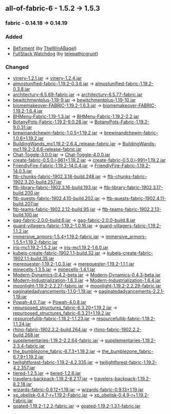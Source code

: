 ## all-of-fabric-6 - 1.5.2 -> 1.5.3

### fabric - 0.14.18 -> 0.14.19

### Added

  * [Befixment](https://www.curseforge.com/minecraft/mc-mods/befixment) (by [TheWinABagel](https://www.curseforge.com/members/TheWinABagel/projects))
  * [FullStack Watchdog](https://www.curseforge.com/minecraft/mc-mods/fullstack-watchdog) (by [telepathicgrunt](https://www.curseforge.com/members/telepathicgrunt/projects))

### Changed

  * [vinery-1.2.1.jar](https://www.curseforge.com/minecraft/mc-mods/lets-do-wine/files/4463430) -> [vinery-1.2.4.jar](https://www.curseforge.com/minecraft/mc-mods/lets-do-wine/files/4477441)
  * [almostunified-fabric-1.19.2-0.3.6.jar](https://www.curseforge.com/minecraft/mc-mods/almost-unified/files/4430895) -> [almostunified-fabric-1.19.2-0.3.8.jar](https://www.curseforge.com/minecraft/mc-mods/almost-unified/files/4477993)
  * [architectury-6.5.69-fabric.jar](https://www.curseforge.com/minecraft/mc-mods/architectury-api/files/4384405) -> [architectury-6.5.77-fabric.jar](https://www.curseforge.com/minecraft/mc-mods/architectury-api/files/4476083)
  * [bewitchmentplus-1.19-9.jar](https://www.curseforge.com/minecraft/mc-mods/bewitchment-plus/files/4297461) -> [bewitchmentplus-1.19-10.jar](https://www.curseforge.com/minecraft/mc-mods/bewitchment-plus/files/4482240)
  * [biomemakeover-FABRIC-1.19.2-1.6.3.jar](https://www.curseforge.com/minecraft/mc-mods/biome-makeover/files/4466942) -> [biomemakeover-FABRIC-1.19.2-1.6.4.jar](https://www.curseforge.com/minecraft/mc-mods/biome-makeover/files/4467754)
  * [BHMenu-Fabric-1.19-1.3.jar](https://www.curseforge.com/minecraft/mc-mods/bisecthosting-server-integration-menu-fabric/files/3836367) -> [BHMenu-Fabric-1.19.2-2.2.jar](https://www.curseforge.com/minecraft/mc-mods/bisecthosting-server-integration-menu-fabric/files/4487721)
  * [BotanyPots-Fabric-1.19.2-9.0.28.jar](https://www.curseforge.com/minecraft/mc-mods/botany-pots/files/4424451) -> [BotanyPots-Fabric-1.19.2-9.0.31.jar](https://www.curseforge.com/minecraft/mc-mods/botany-pots/files/4483473)
  * [brewinandchewin-fabric-1.0.5+1.19.2.jar](https://www.curseforge.com/minecraft/mc-mods/brewin-and-chewin-fabric/files/4332440) -> [brewinandchewin-fabric-1.0.6+1.19.2.jar](https://www.curseforge.com/minecraft/mc-mods/brewin-and-chewin-fabric/files/4474429)
  * [BuildingWands_mc1.19.2-2.6.4_release-fabric.jar](https://www.curseforge.com/minecraft/mc-mods/building-wands/files/4282360) -> [BuildingWands-mc1.19.2-2.6.6-release-fabric.jar](https://www.curseforge.com/minecraft/mc-mods/building-wands/files/4475409)
  * [Chat-Toggle-3.0.0.jar](https://www.curseforge.com/minecraft/mc-mods/chat-toggle/files/4223767) -> [Chat-Toggle-4.0.0.jar](https://www.curseforge.com/minecraft/mc-mods/chat-toggle/files/4482183)
  * [create-fabric-0.5.0.i-961+1.19.2.jar](https://www.curseforge.com/minecraft/mc-mods/create-fabric/files/4394141) -> [create-fabric-0.5.0.i-991+1.19.2.jar](https://www.curseforge.com/minecraft/mc-mods/create-fabric/files/4478779)
  * [FriendlyFire-Fabric-1.19.2-14.0.4.jar](https://www.curseforge.com/minecraft/mc-mods/friendly-fire/files/4429338) -> [FriendlyFire-Fabric-1.19.2-14.0.5.jar](https://www.curseforge.com/minecraft/mc-mods/friendly-fire/files/4473842)
  * [ftb-chunks-fabric-1902.3.18-build.248.jar](https://www.curseforge.com/minecraft/mc-mods/ftb-chunks-fabric/files/4443731) -> [ftb-chunks-fabric-1902.3.20-build.257.jar](https://www.curseforge.com/minecraft/mc-mods/ftb-chunks-fabric/files/4478934)
  * [ftb-library-fabric-1902.3.16-build.193.jar](https://www.curseforge.com/minecraft/mc-mods/ftb-library-fabric/files/4461005) -> [ftb-library-fabric-1902.3.17-build.200.jar](https://www.curseforge.com/minecraft/mc-mods/ftb-library-fabric/files/4478917)
  * [ftb-quests-fabric-1902.4.10-build.202.jar](https://www.curseforge.com/minecraft/mc-mods/ftb-quests-fabric/files/4461029) -> [ftb-quests-fabric-1902.4.11-build.207.jar](https://www.curseforge.com/minecraft/mc-mods/ftb-quests-fabric/files/4478931)
  * [ftb-teams-fabric-1902.2.12-build.95.jar](https://www.curseforge.com/minecraft/mc-mods/ftb-teams-fabric/files/4367025) -> [ftb-teams-fabric-1902.2.13-build.100.jar](https://www.curseforge.com/minecraft/mc-mods/ftb-teams-fabric/files/4477313)
  * [gag-fabric-2.0.0-build.6.jar](https://www.curseforge.com/minecraft/mc-mods/gag/files/4415668) -> [gag-fabric-2.0.0-build.8.jar](https://www.curseforge.com/minecraft/mc-mods/gag/files/4470917)
  * [guard-villagers-fabric-1.19.2-1.0.16.jar](https://www.curseforge.com/minecraft/mc-mods/guard-villagers-fabric/files/4020563) -> [guard-villagers-fabric-1.19.2-1.1.2.jar](https://www.curseforge.com/minecraft/mc-mods/guard-villagers-fabric/files/4483298)
  * [immersive_armors-1.5.4+1.19.2-fabric.jar](https://www.curseforge.com/minecraft/mc-mods/immersive-armors/files/4362282) -> [immersive_armors-1.5.5+1.19.2-fabric.jar](https://www.curseforge.com/minecraft/mc-mods/immersive-armors/files/4481012)
  * [iris-mc1.19.2-1.5.2.jar](https://www.curseforge.com/minecraft/mc-mods/irisshaders/files/4385033) -> [iris-mc1.19.2-1.6.0.jar](https://www.curseforge.com/minecraft/mc-mods/irisshaders/files/4481071)
  * [kubejs-create-fabric-1902.1.1-build.32.jar](https://www.curseforge.com/minecraft/mc-mods/kubejs-create/files/4454538) -> [kubejs-create-fabric-1902.1.1-build.35.jar](https://www.curseforge.com/minecraft/mc-mods/kubejs-create/files/4483303)
  * [merequester-1.19.2-1.0.3.jar](https://www.curseforge.com/minecraft/mc-mods/merequester/files/4287562) -> [merequester-1.19.2-1.1.1.jar](https://www.curseforge.com/minecraft/mc-mods/merequester/files/4489853)
  * [minecells-1.3.5.jar](https://www.curseforge.com/minecraft/mc-mods/minecells/files/4395775) -> [minecells-1.4.1.jar](https://www.curseforge.com/minecraft/mc-mods/minecells/files/4489270)
  * [Modern-Dynamics-0.4.2-beta.jar](https://www.curseforge.com/minecraft/mc-mods/modern-dynamics/files/4454082) -> [Modern-Dynamics-0.4.3-beta.jar](https://www.curseforge.com/minecraft/mc-mods/modern-dynamics/files/4479693)
  * [Modern-Industrialization-1.6.3.jar](https://www.curseforge.com/minecraft/mc-mods/modern-industrialization/files/4401565) -> [Modern-Industrialization-1.6.4.jar](https://www.curseforge.com/minecraft/mc-mods/modern-industrialization/files/4481336)
  * [moonlight-1.19.2-2.2.27-fabric.jar](https://www.curseforge.com/minecraft/mc-mods/selene/files/4460382) -> [moonlight-1.19.2-2.2.29-fabric.jar](https://www.curseforge.com/minecraft/mc-mods/selene/files/4478862)
  * [paginatedadvancements-1.1.0-1.19.jar](https://www.curseforge.com/minecraft/mc-mods/paginated-advancements/files/3875504) -> [paginatedadvancements-2.2.1-1.19.jar](https://www.curseforge.com/minecraft/mc-mods/paginated-advancements/files/4490380)
  * [Powah-4.0.7.jar](https://www.curseforge.com/minecraft/mc-mods/powah-rearchitected/files/4463144) -> [Powah-4.0.8.jar](https://www.curseforge.com/minecraft/mc-mods/powah-rearchitected/files/4489345)
  * [repurposed_structures_fabric-6.3.20+1.19.2.jar](https://www.curseforge.com/minecraft/mc-mods/repurposed-structures-fabric/files/4465186) -> [repurposed_structures_fabric-6.3.21+1.19.2.jar](https://www.curseforge.com/minecraft/mc-mods/repurposed-structures-fabric/files/4478743)
  * [resourcefullib-fabric-1.19.2-1.1.23.jar](https://www.curseforge.com/minecraft/mc-mods/resourceful-lib/files/4434137) -> [resourcefullib-fabric-1.19.2-1.1.24.jar](https://www.curseforge.com/minecraft/mc-mods/resourceful-lib/files/4477754)
  * [rhino-fabric-1902.2.2-build.264.jar](https://www.curseforge.com/minecraft/mc-mods/rhino/files/4085694) -> [rhino-fabric-1902.2.2-build.268.jar](https://www.curseforge.com/minecraft/mc-mods/rhino/files/4476055)
  * [supplementaries-1.19.2-2.2.64-fabric.jar](https://www.curseforge.com/minecraft/mc-mods/supplementaries/files/4460347) -> [supplementaries-1.19.2-2.3.4-fabric.jar](https://www.curseforge.com/minecraft/mc-mods/supplementaries/files/4488277)
  * [the_bumblezone_fabric-6.7.3+1.19.2.jar](https://www.curseforge.com/minecraft/mc-mods/the-bumblezone-fabric/files/4463616) -> [the_bumblezone_fabric-6.7.9+1.19.2.jar](https://www.curseforge.com/minecraft/mc-mods/the-bumblezone-fabric/files/4489148)
  * [twilightforest-fabric-1.19.2-4.2.335.jar](https://www.curseforge.com/minecraft/mc-mods/the-twilight-forest/files/4389094) -> [twilightforest-fabric-1.19.2-4.2.357.jar](https://www.curseforge.com/minecraft/mc-mods/the-twilight-forest/files/4490392)
  * [tiered-1.2.5.jar](https://www.curseforge.com/minecraft/mc-mods/tieredz/files/4460952) -> [tiered-1.2.6.jar](https://www.curseforge.com/minecraft/mc-mods/tieredz/files/4485433)
  * [travelers-backpack-1.19.2-8.2.17.jar](https://www.curseforge.com/minecraft/mc-mods/travelers-backpack-fabric/files/4451504) -> [travelers-backpack-1.19.2-8.2.18.jar](https://www.curseforge.com/minecraft/mc-mods/travelers-backpack-fabric/files/4488943)
  * [wizards-fabric-0.9.12+1.19.jar](https://www.curseforge.com/minecraft/mc-mods/wizards/files/4428949) -> [wizards-fabric-0.9.13+1.19.jar](https://www.curseforge.com/minecraft/mc-mods/wizards/files/4487628)
  * [xp_obelisk-0.4.7-r+1.19.2-Fabric.jar](https://www.curseforge.com/minecraft/mc-mods/xp-obelisk/files/4131817) -> [xp_obelisk-0.4.9-r+1.19.2-Fabric.jar](https://www.curseforge.com/minecraft/mc-mods/xp-obelisk/files/4476849)
  * [goated-1.19.2-1.2.2-fabric.jar](https://www.curseforge.com/minecraft/mc-mods/goated/files/4461819) -> [goated-1.19.2-1.3.1-fabric.jar](https://www.curseforge.com/minecraft/mc-mods/goated/files/4467722)

